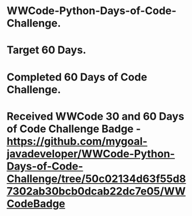 # WWCode-Python-Days-of-Code-Challenge.

# Target 60 Days.
# Completed 60 Days of Code Challenge.
# Received WWCode 30 and 60 Days of Code Challenge Badge - https://github.com/mygoal-javadeveloper/WWCode-Python-Days-of-Code-Challenge/tree/50c02134d63f55d87302ab30bcb0dcab22dc7e05/WWCodeBadge

